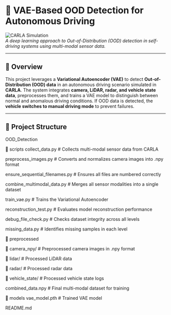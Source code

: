 # 🚗 VAE-Based OOD Detection for Autonomous Driving

![CARLA Simulation](https://upload.wikimedia.org/wikipedia/commons/3/36/CARLA_Simulator.png)  
*A deep learning approach to Out-of-Distribution (OOD) detection in self-driving systems using multi-modal sensor data.*

---

## 📌 Overview
This project leverages a **Variational Autoencoder (VAE)** to detect **Out-of-Distribution (OOD) data** in an autonomous driving scenario simulated in **CARLA**. The system integrates **camera, LiDAR, radar, and vehicle state data**, preprocesses them, and trains a VAE model to distinguish between normal and anomalous driving conditions. If OOD data is detected, the **vehicle switches to manual driving mode** to prevent failures.

---

## 📂 Project Structure

OOD_Detection 

📁 scripts 
  collect_data.py # Collects multi-modal sensor data from CARLA 

  preprocess_images.py # Converts and normalizes camera images into .npy format 

  ensure_sequential_filenames.py # Ensures all files are numbered correctly 

  combine_multimodal_data.py # Merges all sensor modalities into a single dataset 

  train_vae.py # Trains the Variational Autoencoder 

  reconstruction_test.py # Evaluates model reconstruction performance 

  debug_file_check.py # Checks dataset integrity across all levels 

  missing_data.py # Identifies missing samples in each level 

📁 preprocessed 

 📁 camera_npy/ # Preprocessed camera images in .npy format 

 📁 lidar/ # Processed LiDAR data

 📁 radar/ # Processed radar data 

 📁 vehicle_state/ # Processed vehicle state logs

 combined_data.npy # Final multi-modal dataset for training 

📁 models 
vae_model.pth # Trained VAE model 

  README.md
